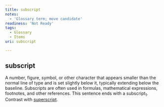 ```yaml
---
title: subscript
notes:
  - 'Glossary term; move candidate'
readiness: 'Not Ready'
tags:
  - Glossary
  - Items
uri: subscript

---
```

## subscript

A number, figure, symbol, or other character that appears smaller than the normal line of type and is set slightly below it, typically extending below the baseline. Subscripts are often used in formulas, mathematical expressions, footnotes, and other references. This sentence ends with a subscript<sub>1</sub>. Contrast with [superscript](/superscript).


